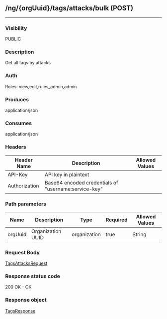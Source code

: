 ## /ng/{orgUuid}/tags/attacks/bulk (POST)
---
### Visibility
PUBLIC
### Description
Get all tags by attacks
### Auth
Roles: view,edit,rules_admin,admin
### Produces
application/json
### Consumes
application/json
### Headers
| Header Name | Description | Allowed Values |
| ----------- | ----------- | ----------- |
| API-Key | API key in plaintext |  |
| Authorization | Base64 encoded credentials of &quot;username:service-key&quot; |  |
### Path parameters
| Name | Description | Type | Required | Allowed Values |
| ----------- | ----------- | ----------- | ----------- | ----------- |
| orgUuid | Organization UUID | organization | true | String |
### Request Body
[TagsAttacksRequest](<../../objects/TagsAttacksRequest.md>)
### Response status code
200 OK - OK
### Response object
[TagsResponse](<../../objects/TagsResponse.md>)
